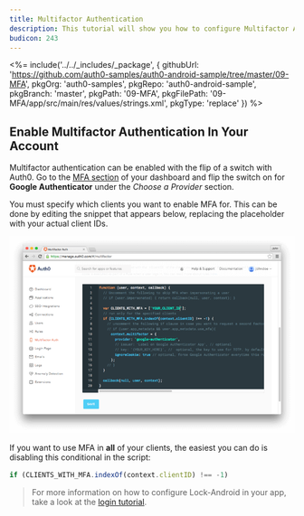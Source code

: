 ```yaml
---
title: Multifactor Authentication
description: This tutorial will show you how to configure Multifactor Authentication (MFA) via Google Authenticator in your app.
budicon: 243
---
```


 <%= include('../../_includes/_package', {
  githubUrl: 'https://github.com/auth0-samples/auth0-android-sample/tree/master/09-MFA',
  pkgOrg: 'auth0-samples',
  pkgRepo: 'auth0-android-sample',
  pkgBranch: 'master',
  pkgPath: '09-MFA',
  pkgFilePath: '09-MFA/app/src/main/res/values/strings.xml',
  pkgType: 'replace'
}) %>

## Enable Multifactor Authentication In Your Account

Multifactor authentication can be enabled with the flip of a switch with Auth0. Go to the [MFA section](${manage_url}/#/multifactor) of your dashboard and flip the switch on for **Google Authenticator** under the *Choose a Provider* section.

You must specify which clients you want to enable MFA for. This can be done by editing the snippet that appears below, replacing the placeholder with your actual client IDs.

![MFA Rule Screenshot](/media/articles/mfa/mfa-native/mfa-native-02.png)

If you want to use MFA in **all** of your clients, the easiest you can do is disabling this conditional in the script:

```javascript
if (CLIENTS_WITH_MFA.indexOf(context.clientID) !== -1)
```

> For more information on how to configure Lock-Android in your app, take a look at the [login tutorial](01-login).
